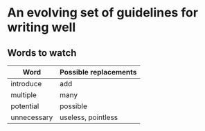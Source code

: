 # An evolving set of guidelines for writing well

## Words to watch

Word | Possible replacements
---- | ---------------------
introduce | add
multiple | many
potential | possible
unnecessary | useless, pointless
